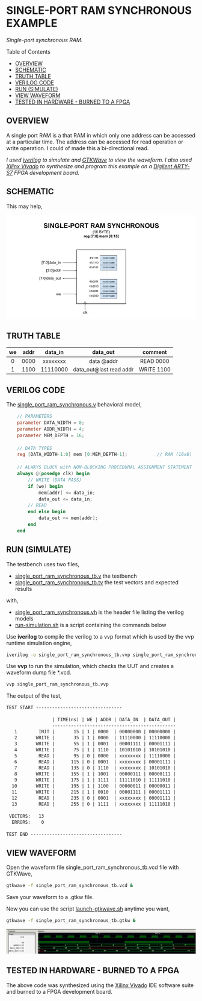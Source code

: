 # SINGLE-PORT RAM SYNCHRONOUS EXAMPLE

_Single-port synchronous RAM._

Table of Contents

* [OVERVIEW](https://github.com/JeffDeCola/my-verilog-examples/tree/master/sequential-logic/memory/single_port_ram_synchronous#overview)
* [SCHEMATIC](https://github.com/JeffDeCola/my-verilog-examples/tree/master/sequential-logic/memory/single_port_ram_synchronous#schematic)
* [TRUTH TABLE](https://github.com/JeffDeCola/my-verilog-examples/tree/master/sequential-logic/memory/single_port_ram_synchronous#truth-table)
* [VERILOG CODE](https://github.com/JeffDeCola/my-verilog-examples/tree/master/sequential-logic/memory/single_port_ram_synchronous#verilog-code)
* [RUN (SIMULATE)](https://github.com/JeffDeCola/my-verilog-examples/tree/master/sequential-logic/memory/single_port_ram_synchronous#run-simulate)
* [VIEW WAVEFORM](https://github.com/JeffDeCola/my-verilog-examples/tree/master/sequential-logic/memory/single_port_ram_synchronous#view-waveform)
* [TESTED IN HARDWARE - BURNED TO A FPGA](https://github.com/JeffDeCola/my-verilog-examples/tree/master/sequential-logic/memory/single_port_ram_synchronous#tested-in-hardware---burned-to-a-fpga)

## OVERVIEW

A single port RAM is a that RAM in which only one address can be accessed
at a particular time.
The address can be accessed for read operation or write operation.
I could of made this a bi-directional read.

_I used
[iverilog](https://github.com/JeffDeCola/my-cheat-sheets/tree/master/hardware/tools/simulation/iverilog-cheat-sheet)
to simulate and
[GTKWave](https://github.com/JeffDeCola/my-cheat-sheets/tree/master/hardware/tools/simulation/gtkwave-cheat-sheet)
to view the waveform. I also used
[Xilinx Vivado](https://github.com/JeffDeCola/my-cheat-sheets/tree/master/hardware/tools/synthesis/xilinx-vivado-cheat-sheet)
to synthesize and program this example on a
[Digilent ARTY-S7](https://github.com/JeffDeCola/my-cheat-sheets/tree/master/hardware/development/fpga-development-boards/digilent-arty-s7-cheat-sheet)
FPGA development board._

## SCHEMATIC

This may help,

![IMAGE - single_port_ram_synchronous.jpg - IMAGE](../../../docs/pics/sequential-logic/single_port_ram_synchronous.jpg)

## TRUTH TABLE

| we    | addr | data_in  | data_out                | comment     |
|:-----:|:----:|:--------:|:-----------------------:|:-----------:|
| 0     | 0000 | xxxxxxxx | data @addr              | READ 0000   |
| 1     | 1100 | 11110000 | data_out@last read addr | WRITE 1100  |

## VERILOG CODE

The
[single_port_ram_synchronous.v](https://github.com/JeffDeCola/my-verilog-examples/blob/master/sequential-logic/memory/single_port_ram_synchronous/single_port_ram_synchronous.v)
behavioral model,

```verilog
    // PARAMETERS
    parameter DATA_WIDTH = 8;
    parameter ADDR_WIDTH = 4;
    parameter MEM_DEPTH = 16;

    // DATA TYPES
    reg [DATA_WIDTH-1:0] mem [0:MEM_DEPTH-1];           // RAM (16x8)

    // ALWAYS BLOCK with NON-BLOCKING PROCEDURAL ASSIGNMENT STATEMENT
    always @(posedge clk) begin
        // WRITE (DATA PASS)
        if (we) begin
            mem[addr] <= data_in;
            data_out <= data_in;
        // READ    
        end else begin
            data_out <= mem[addr];
        end
    end
```

## RUN (SIMULATE)

The testbench uses two files,

* [single_port_ram_synchronous_tb.v](https://github.com/JeffDeCola/my-verilog-examples/blob/master/sequential-logic/memory/single_port_ram_synchronous/single_port_ram_synchronous_tb.v)
  the testbench
* [single_port_ram_synchronous_tb.tv](https://github.com/JeffDeCola/my-verilog-examples/blob/master/sequential-logic/memory/single_port_ram_synchronous/single_port_ram_synchronous_tb.tv)
  the test vectors and expected results

with,

* [single_port_ram_synchronous.vh](https://github.com/JeffDeCola/my-verilog-examples/blob/master/sequential-logic/memory/single_port_ram_synchronous/single_port_ram_synchronous.vh)
  is the header file listing the verilog models
* [run-simulation.sh](https://github.com/JeffDeCola/my-verilog-examples/blob/master/sequential-logic/memory/single_port_ram_synchronous/run-simulation.sh)
  is a script containing the commands below

Use **iverilog** to compile the verilog to a vvp format
which is used by the vvp runtime simulation engine,

```bash
iverilog -o single_port_ram_synchronous_tb.vvp single_port_ram_synchronous_tb.v single_port_ram_synchronous.vh
```

Use **vvp** to run the simulation, which checks the UUT
and creates a waveform dump file *.vcd.

```bash
vvp single_port_ram_synchronous_tb.vvp
```

The output of the test,

```text
TEST START --------------------------------

                 | TIME(ns) | WE | ADDR | DATA_IN  | DATA_OUT |
                 ----------------------------------------------
   1        INIT |       15 | 1 | 0000  | 00000000 | 00000000 |
   2       WRITE |       35 | 1 | 0000  | 11110000 | 11110000 |
   3       WRITE |       55 | 1 | 0001  | 00001111 | 00001111 |
   4       WRITE |       75 | 1 | 1110  | 10101010 | 10101010 |
   5        READ |       95 | 0 | 0000  | xxxxxxxx | 11110000 |
   6        READ |      115 | 0 | 0001  | xxxxxxxx | 00001111 |
   7        READ |      135 | 0 | 1110  | xxxxxxxx | 10101010 |
   8       WRITE |      155 | 1 | 1001  | 00000111 | 00000111 |
   9       WRITE |      175 | 1 | 1111  | 11111010 | 11111010 |
  10       WRITE |      195 | 1 | 1100  | 00000011 | 00000011 |
  11       WRITE |      215 | 1 | 0010  | 00001111 | 00001111 |
  12        READ |      235 | 0 | 0001  | xxxxxxxx | 00001111 |
  13        READ |      255 | 0 | 1111  | xxxxxxxx | 11111010 |

 VECTORS:   13
  ERRORS:    0

TEST END ----------------------------------
```

## VIEW WAVEFORM

Open the waveform file single_port_ram_synchronous_tb.vcd file with GTKWave,

```bash
gtkwave -f single_port_ram_synchronous_tb.vcd &
```

Save your waveform to a .gtkw file.

Now you can use the script
[launch-gtkwave.sh](https://github.com/JeffDeCola/my-verilog-examples/blob/master/launch-GTKWave-script/launch-gtkwave.sh)
anytime you want,

```bash
gtkwave -f single_port_ram_synchronous_tb.gtkw &
```

![single_port_ram_synchronous-waveform.jpg](../../../docs/pics/sequential-logic/single_port_ram_synchronous-waveform.jpg)

## TESTED IN HARDWARE - BURNED TO A FPGA

The above code was synthesized using the
[Xilinx Vivado](https://github.com/JeffDeCola/my-cheat-sheets/tree/master/hardware/tools/synthesis/xilinx-vivado-cheat-sheet)
IDE software suite and burned to a FPGA development board.

